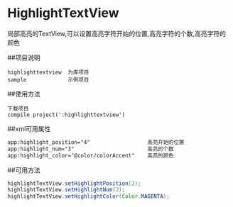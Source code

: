 # HighlightTextView
局部高亮的TextView,可以设置高亮字符开始的位置,高亮字符的个数,高亮字符的颜色

##项目说明
```
highlighttextview  为库项目
sample             示例项目
```
##使用方法
```
下载项目
compile project(':highlighttextview')
```

##xml可用属性
```xml
app:highlight_position="4"                  高亮开始的位置
app:highlight_num="3"                       高亮的个数
app:highlight_color="@color/colorAccent"    高亮的颜色
```

##可用方法
```java
highlightTextView.setHighlightPosition(2);
highlightTextView.setHighlightNum(3);
highlightTextView.setHighlightColor(Color.MAGENTA);
```
